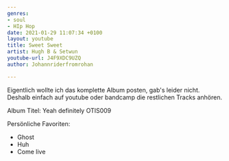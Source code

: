 ```yaml
---
genres:
- soul
- HIp Hop
date: 2021-01-29 11:07:34 +0100
layout: youtube
title: Sweet Sweet
artist: Hugh B & Setwun
youtube-url: J4F9XDC9UZQ
author: Johannriderfromrohan

---
```

Eigentlich wollte ich das komplette Album posten, gab's leider nicht.  
Deshalb einfach auf youtube oder bandcamp die restlichen Tracks anhören.

Album Titel: Yeah definitely OTIS009

Persönliche Favoriten:

* Ghost
* Huh
* Come live